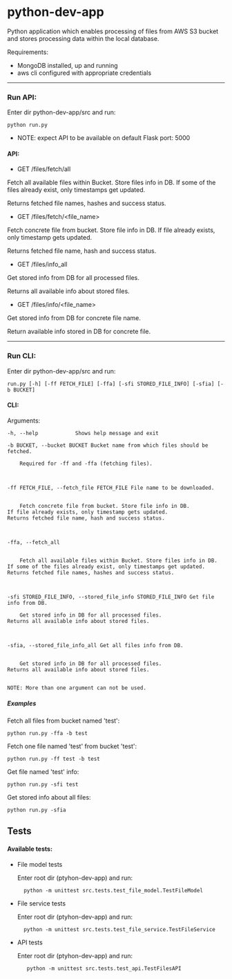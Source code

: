 # python-dev-app

Python application which enables processing of files from AWS S3 bucket and stores processing data within the local database.

Requirements:
* MongoDB installed, up and running
* aws cli configured with appropriate credentials

---

### Run API: 

Enter dir python-dev-app/src and run: 
    
    python run.py

* NOTE: expect API to be available on default Flask port: 5000

#### API:
 
* GET /files/fetch/all

Fetch all available files within Bucket. Store files info in DB.
If some of the files already exist, only timestamps get updated.

Returns fetched file names, hashes and success status.

* GET /files/fetch/<file_name>

Fetch concrete file from bucket. Store file info in DB.
If file already exists, only timestamp gets updated.

Returns fetched file name, hash and success status.

* GET /files/info_all

Get stored info from DB for all processed files.

Returns all available info about stored files.

* GET /files/info/<file_name>

Get stored info from DB for concrete file name.

Return available info stored in DB for concrete file.


---

### Run CLI:

Enter dir python-dev-app/src and run: 

    run.py [-h] [-ff FETCH_FILE] [-ffa] [-sfi STORED_FILE_INFO] [-sfia] [-b BUCKET]

#### CLI:

Arguments:

    -h, --help            Shows help message and exit
  
    -b BUCKET, --bucket BUCKET Bucket name from which files should be fetched.
        
        Required for -ff and -ffa (fetching files).
        
        
        
    -ff FETCH_FILE, --fetch_file FETCH_FILE File name to be downloaded.
    
    
        Fetch concrete file from bucket. Store file info in DB.
    If file already exists, only timestamp gets updated.
    Returns fetched file name, hash and success status.



    -ffa, --fetch_all     
        
        
        Fetch all available files within Bucket. Store files info in DB. 
    If some of the files already exist, only timestamps get updated. 
    Returns fetched file names, hashes and success status.
  
  
  
    -sfi STORED_FILE_INFO, --stored_file_info STORED_FILE_INFO Get file info from DB.
        
        Get stored info in DB for all processed files.
    Returns all available info about stored files.
    
    
    
    -sfia, --stored_file_info_all Get all files info from DB.


        Get stored info in DB for all processed files.
    Returns all available info about stored files.
    
    
    NOTE: More than one argument can not be used.
    
##### Examples

Fetch all files from bucket named 'test':

    python run.py -ffa -b test

Fetch one file named 'test' from bucket 'test':

    python run.py -ff test -b test
    
Get file named 'test' info:

    python run.py -sfi test
    
Get stored info about all files:

    python run.py -sfia
    


## Tests

#### Available tests:
        
* File model tests

    Enter root dir (ptyhon-dev-app) and run:

        python -m unittest src.tests.test_file_model.TestFileModel
        
* File service tests

    Enter root dir (ptyhon-dev-app) and run:
        
        python -m unittest src.tests.test_file_service.TestFileService
        
* API tests

    Enter root dir (ptyhon-dev-app) and run:
    
         python -m unittest src.tests.test_api.TestFilesAPI